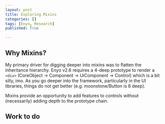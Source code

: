```yaml
---
layout: post
title: Exploring Mixins
categories: []
tags: [Enyo, Research]
published: True

---
```


## Why Mixins?

My primary driver for digging deeper into mixins was to flatten the inheritance hierarchy. Enyo v2.6
requires a 4-deep prototype to render a `<div>` (CoreObject -> Component -> UiComponent -> Control)
which is a bit silly, imo. As you go deeper into the framework, particularly in the UI libraries,
things do not get better (e.g. moonstone/Button is 8 deep).

Mixins provide an opportunity to add features to controls without (necessarily) adding depth to the
prototype chain.

## Work to do